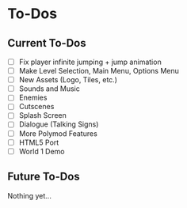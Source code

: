 # To-Dos
## Current To-Dos
* [ ] Fix player infinite jumping + jump animation
* [ ] Make Level Selection, Main Menu, Options Menu
* [ ] New Assets (Logo, Tiles, etc.)
* [ ] Sounds and Music
* [ ] Enemies
* [ ] Cutscenes
* [ ] Splash Screen
* [ ] Dialogue (Talking Signs)
* [ ] More Polymod Features
* [ ] HTML5 Port
* [ ] World 1 Demo

## Future To-Dos
Nothing yet...